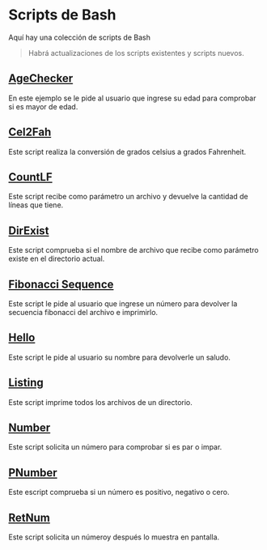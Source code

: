 # Scripts de Bash

Aquí hay una colección de scripts de Bash

> Habrá actualizaciones de los scripts existentes y scripts nuevos.

## [AgeChecker](https://github.com/4DRIAN0RTIZ/BashScripts/tree/master/AgeChecker)

En este ejemplo se le pide al usuario que ingrese su edad para comprobar
si es mayor de edad.

## [Cel2Fah](https://github.com/4DRIAN0RTIZ/BashScripts/tree/master/Cel2Fah)

Este script realiza la conversión de grados celsius a grados Fahrenheit.

## [CountLF](https://github.com/4DRIAN0RTIZ/BashScripts/tree/master/CountLF)

Este script recibe como parámetro un archivo y devuelve la cantidad de líneas
que tiene.

## [DirExist](https://github.com/4DRIAN0RTIZ/BashScripts/tree/master/DirExist)

Este script comprueba si el nombre de archivo que recibe como parámetro existe
en el directorio actual.

## [Fibonacci Sequence](https://github.com/4DRIAN0RTIZ/BashScripts/tree/master/FibonacciSequence)

Este script le pide al usuario que ingrese un número para devolver la secuencia
fibonacci del archivo e imprimirlo.

## [Hello](https://github.com/4DRIAN0RTIZ/BashScripts/tree/master/Hello)

Este script le pide al usuario su nombre para devolverle un saludo.

## [Listing](https://github.com/4DRIAN0RTIZ/BashScripts/tree/master/Listing)

Este script imprime todos los archivos de un directorio.

## [Number](https://github.com/4DRIAN0RTIZ/BashScripts/tree/master/Number)

Este script solicita un número para comprobar si es par o impar.

## [PNumber](https://github.com/4DRIAN0RTIZ/BashScripts/tree/master/PNumber)

Este escript comprueba si un número es positivo, negativo o cero.

## [RetNum](https://github.com/4DRIAN0RTIZ/BashScripts/tree/master/RetNum)

Este script solicita un númeroy después lo muestra en pantalla.
